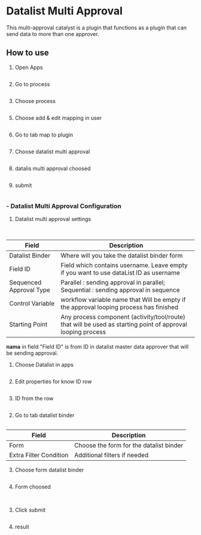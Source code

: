 # Datalist Multi Approval

This multi-approval catalyst is a plugin that functions as a plugin that can send data to more than one approver.


## How to use

1. Open Apps

<img src="https://raw.githubusercontent.com/kinnara-digital-studio/kecak-workflow/master/docs/assets/datalistMultiApproval_openApps.png" alt="" />


2. Go to process

<img src="https://raw.githubusercontent.com/kinnara-digital-studio/kecak-workflow/master/docs/assets/datalistMultiApproval_process.png" alt="" />


3. Choose process

<img src="https://raw.githubusercontent.com/kinnara-digital-studio/kecak-workflow/master/docs/assets/datalistMultiApproval_chooseProcess.png" alt="" />


5. Choose add & edit mapping in user

<img src="https://raw.githubusercontent.com/kinnara-digital-studio/kecak-workflow/master/docs/assets/datalistMultiApproval_editMapping.png" alt="" />


6. Go to tab map to plugin

<img src="https://raw.githubusercontent.com/kinnara-digital-studio/kecak-workflow/master/docs/assets/datalistMultiApproval_mapToPlugin.png" alt="" />


7. Choose datalist multi approval

<img src="https://raw.githubusercontent.com/kinnara-digital-studio/kecak-workflow/master/docs/assets/datalistMultiApproval_pluginChoose.png" alt="" />


8. datalis multi approval choosed

<img src="https://raw.githubusercontent.com/kinnara-digital-studio/kecak-workflow/master/docs/assets/datalistMultiApproval_pluginChoosed.png" alt="" />


9. submit

<img src="https://raw.githubusercontent.com/kinnara-digital-studio/kecak-workflow/master/docs/assets/datalistMultiApproval_submit.png" alt="" />


### - Datalist Multi Approval Configuration

1. Datalist multi approval settings

<img src="https://raw.githubusercontent.com/kinnara-digital-studio/kecak-workflow/master/docs/assets/datalistMultiApproval_settings.png" alt="" />

<img src="https://raw.githubusercontent.com/kinnara-digital-studio/kecak-workflow/master/docs/assets/datalistMultiApproval_settings2.png" alt="" />


|Field|Description|
|-|-|
|Datalist Binder|Where will you take the datalist binder form|
|Field ID|Field which contains username. Leave empty if you want to use dataList ID as username|
|Sequenced Approval Type|Parallel : sending approval in parallel; Sequential : sending approval in sequence|
|Control Variable|workflow variable name that Will be empty if the approval looping process has finished|
|Starting Point|Any process component (activity/tool/route) that will be used as starting point of approval looping process|

**nama** in field "Field ID" is from ID in datalist master data approver that will be sending approval.

1. Choose Datalist in apps

<img src="https://raw.githubusercontent.com/kinnara-digital-studio/kecak-workflow/master/docs/assets/from_listMd.png" alt="" />

2. Edit properties for know ID row

<img src="https://raw.githubusercontent.com/kinnara-digital-studio/kecak-workflow/master/docs/assets/from_properties.png" alt="" />

3. ID from the row

<img src="https://raw.githubusercontent.com/kinnara-digital-studio/kecak-workflow/master/docs/assets/from_id.png" alt="" />


2. Go to tab datalist binder

<img src="https://raw.githubusercontent.com/kinnara-digital-studio/kecak-workflow/master/docs/assets/datalistMultiApproval_datalistBinder.png" alt="" />

|Field|Description|
|-|-|
|Form|Choose the form for the datalist binder|
|Extra Filter Condition|Additional filters if needed|


3. Choose form datalist binder

<img src="https://raw.githubusercontent.com/kinnara-digital-studio/kecak-workflow/master/docs/assets/datalistMultiApproval_chooseForm.png" alt="" />

4. Form choosed

<img src="https://raw.githubusercontent.com/kinnara-digital-studio/kecak-workflow/master/docs/assets/datalistMultiApproval_formChoosed.png" alt="" />

<img src="https://raw.githubusercontent.com/kinnara-digital-studio/kecak-workflow/master/docs/assets/datalistMultiApproval_formChoosed2.png" alt="" />


3. Click submit

<img src="https://raw.githubusercontent.com/kinnara-digital-studio/kecak-workflow/master/docs/assets/datalistMultiApproval_submitSettings.png" alt="" />


4. result

<img src="https://raw.githubusercontent.com/kinnara-digital-studio/kecak-workflow/master/docs/assets/.png" alt="" />

